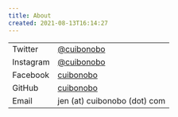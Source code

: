 ```yaml
---
title: About
created: 2021-08-13T16:14:27
---
```


<table>
<tr><td>Twitter</td><td><a href="https://twitter.com/cuibonobo" title="Twitter" target="_blank" rel="noopener noreferrer">@cuibonobo</a></td></tr>
<tr><td>Instagram</td><td><a href="https://instagram.com/cuibonobo" title="Instagram" target="_blank" rel="noopener noreferrer">@cuibonobo</a></td></tr>
<tr><td>Facebook</td><td><a href="https://www.facebook.com/cuibonobo" title="Facebook" target="_blank" rel="noopener noreferrer">cuibonobo</a></td></tr>
<tr><td>GitHub</td><td><a href="https://github.com/cuibonobo" title="GitHub" target="_blank" rel="noopener noreferrer">cuibonobo</a></td></tr>
<tr><td>Email</td><td>jen (at) cuibonobo (dot) com</td></tr>
</table>
